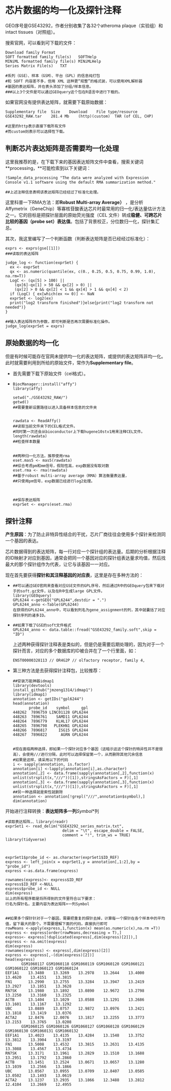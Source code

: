 # 芯片数据的均一化及探针注释

GEO序号是GSE43292，作者分别收集了各32个atheroma plaque（实验组）和intact tissues（对照组）。

搜索官网，可以看到可下载的文件：

```
Download family	Format
SOFT formatted family file(s)	SOFTHelp
MINiML formatted family file(s)	MINiMLHelp
Series Matrix File(s)	TXT

#系列（GSE）、样本（GSM）、平台（GPL）的信息纯打包
#和 SOFT 内容差不多，但用 XML 这种更“规整”的格式装，可以使用XML解析器
#基因的表达矩阵，并在表头添加了分组/样本信息。
###以上3个文件是可以通过GEOquery这个包在R语言中进行下载的。
```

如果官网没有提供表达矩阵，就需要下载原始数据：

```
Supplementary file	Size	Download	File type/resource
GSE43292_RAW.tar	281.4 Mb	(http)(custom)	TAR (of CEL, CHP)

#这里的http表示直接下载所有文件
#而custom则表示可以选择性下载。
```



## 判断芯片表达矩阵是否需要均一化处理

这里我推荐的是，在下载下来的基因表达矩阵文件中查看，搜索关键词**processing，**可能检索到以下关键词：

```
!Sample_data_processing	"The data were analyzed with Expression Console v1.1 software using the default RMA summarization method."

##上述注释信息表明该表达矩阵已经经过了标准化处理。
```

这里科普一下RMA方法：即**Robust Multi‑array Average）** ，是分析 Affymetrix（GeneChip）等寡核苷酸表达芯片时最常用的归一化/表达量估计方法之一。它的目标是把探针层面的原始荧光强度（CEL 文件）转成**稳健、可跨芯片比较的基因（probe set）表达值**。包括了背景校正，分位数归一化，探针集汇总。

其次，我这里编写了一个判断函数（判断表达矩阵是否已经经过标准化）：

```
exprs <- exprs(gse[[1]])
###读取的表达矩阵

judge_log <- function(exprSet) {
  ex <- exprSet
  qx <- as.numeric(quantile(ex, c(0., 0.25, 0.5, 0.75, 0.99, 1.0), na.rm=T))
  LogC <- (qx[5] > 100) ||
    (qx[6]-qx[1] > 50 && qx[2] > 0) ||
    (qx[2] > 0 && qx[2] < 1 && qx[4] > 1 && qx[4] < 2)
  if (LogC) { ex[which(ex <= 0)] <- NaN
  exprSet <- log2(ex)
  print("log2 transform finished")}else{print("log2 transform not needed")}
}

##输入表达矩阵作为参数，即可判断是否再次需要标准化操作。
judge_log(exprSet = exprs)
```



## 原始数据的均一化

但是有时候可能存在官网未提供均一化的表达矩阵，或提供的表达矩阵非均一化。此时就需要利用到所给的原始文件，常作为**Supplementary file**。

- 首先需要下载下原始文件（cel格式）。

- ```
  BiocManager::install("affy")
  library(affy)
  
  setwd("./GSE43292_RAW/")
  getwd()
  ##需要重新设置路径以进入具备样本信息的文件夹
  
  
  rawdata <- ReadAffy()
  ##读取当前文件夹下的CEL格式文件。
  #同时第一次还会从bioconductor上下载hugene10stv1用来注释CEL文件。
  length(rawdata)
  ##检查样本数量
  
  
  ##两种归一化方法，推荐使用rma
  eset.mas5 <- mas5(rawdata)
  ##综合考虑pm和mm信号，假阳性高，exp数据没有取对数
  eset.rma <- rma(rawdata)
  ##基于robust multi-array average（RMA）算法衡量表达量，
  ##只使用pm信号，exp数据已经进行log2处理。
  
  
  
  ##保存表达矩阵
  exprSet <- exprs(eset.rma)
  ```



## 探针注释

​      **产生原因**：为了防止非特异性结合的干扰，芯片厂商往往会使用多个探针来检测同一个基因的表达。

​     芯片数据得到的表达矩阵，每一行对应一个探针组的表达量。后期的分析根据注释的ID映射才对应到基因，通常会把同一个基因对应的探针组表达量求均值，然后找最大的那个探针组作为代表，让它与该基因一一对应。



现在首先要获得**探针和其注释基因的对应表**，这里是存在多种方法的：

- ```
  ##可以通过GEO官网来查看对应GSE文件的GPL序号，然后通过R中的GEOquery包来下载对于的soft.gz文件，以及在R中生成large GPL文件。
  library(GEOquery)
  GPL6244 <-getGEO("GPL6244",destdir = ".")
  GPL6244_anno <-Table(GPL6244)
  在获得的GPL6244_anno中，可以看到列名为gene_assignment的列，其中就囊括了对应探针序列的诸多ID。
  ```

- ```
  ##如果下载了GSE的soft文件格式
  GPL6244_anno <- data.table::fread("GSE43292_family.soft",skip = "ID")
  ```

  上述两种获得探针注释表是类似的，但是仍是需要后期处理的，因为对于一个探针而言，对应的多个数据库的ID被合并在了一个行里面，如：

  ```
  ENST00000328113 // OR4G2P // olfactory receptor, family 4,
  ```

- 第三种方法是去获得探针注释包，比较推荐：

  ```
  ##安装万能神器idmap1
  library(devtools)
  install_github("jmzeng1314/idmap1")
  library(idmap1)
  annotation <- getIDs("gpl6244")
  head(annotation)
         probe_id    symbol     gpl
  448262  7896759 LINC01128 GPL6244
  448263  7896761    SAMD11 GPL6244
  448264  7896779    KLHL17 GPL6244
  448265  7896798   PLEKHN1 GPL6244
  448266  7896817     ISG15 GPL6244
  448267  7896822      AGRN GPL6244
  
  
  #现在面临两种选择，即如果一个探针对应多个基因（这暗示这这个探针的特异性并不是很高），会使用///进行分隔，此时可以选择保留第一个，从而删除其他冗余信息
  #如果是这样，请采用以下的代码
  i <- sapply(annotation, is.factor)
  annotation[i] <-lapply(annotation[i],as.character)
  annotation[,2] <- data.frame(sapply(annotation[,2],function(x) unlist(strsplit(x,"///"))[1]),stringsAsFactors = F)[,1]
  annotation[,3] <- data.frame(sapply(annotation[,3],function(x) unlist(strsplit(x,"///"))[1]),stringsAsFactors = F)[,1]
  ##另一种选择就是索性就删除
  annotation <- annotation[!grepl("///",annotation$symbol),]
  dim(annotation)
  
  ```

开始进行注释转换：**表达矩阵多一列***Symbol**列

```
#读取表达矩阵，、library(readr)
exprSet1 <- read_delim("GSE43292_series_matrix.txt", 
                         delim = "\t", escape_double = FALSE, 
                         comment = "!", trim_ws = TRUE)
library(tidyverse)



exprSet1$probe_id <- as.character(exprSet1$ID_REF)
express <- left_join(x = exprSet1,y = annotation[,1:2],by = "probe_id")
express <-as.data.frame(express)

rownames(express)<- express$ID_REF
express$ID_REF <-NULL
express$probe_id <- NULL
dim(express)
以上的所有程序都是将所得到的文件里符合以下要求：
行名为探针名，主要内容为表达矩阵+一列Symbol


##如果多个探针针对于一个基因，需要把重复的探针去掉，计算每一个探针在各个样本中的平均值，留下最大的那个。不需要理解下面的代码，直接执行即可
rowMeans <-apply(express,1,function(x) mean(as.numeric(x),na.rm =T))
express <- express[order(rowMeans,decreasing = T),]
express<- express[!duplicated(express[,dim(express)[2]]),]
express <- na.omit(express)
dim(express)
rownames(express) <- express[,dim(express)[2]]
express <- express[,-(dim(express)[2])]
head(express)
       GSM1060117 GSM1060118 GSM1060119 GSM1060120 GSM1060121 GSM1060122 GSM1060123 GSM1060124
EEF1A1    13.3480    13.3269    13.2978    13.2644    13.4000    13.4620    13.4151    13.3815
FN1       13.2990    13.2755    13.3284    13.3947    13.2419    13.2927    13.1851    13.3628
RN7SK     13.1980    13.1892    13.0890    12.9672    13.2798    13.2250    13.3160    13.2325
ACTB      13.1404    13.1029    13.0588    13.1291    13.2686    13.1601    13.1167    13.1292
UBC       13.0889    13.0757    12.9872    13.0976    13.2421    13.1818    13.1419    13.0376
ACTA2     12.8476    12.0076    13.1817    13.2255    13.3773    13.2153    13.3765    13.0208
       GSM1060125 GSM1060126 GSM1060127 GSM1060128 GSM1060129 GSM1060130 GSM1060131 GSM1060132
EEF1A1    13.4023    13.4135    13.4284    13.1548    13.3752    13.3812    13.3904    13.3197
FN1       13.5008    13.4532    13.3815    13.2631    13.4135    13.3088    13.4567    13.4734
RN7SK     13.3171    13.1961    13.2829    13.1510    13.1688    13.2951    13.1792    13.2860
ACTB      13.1451    13.2524    13.0671    13.0657    13.1280    13.1039    13.2566    13.1866
UBC       13.0567    13.0955    13.0709    12.8407    13.0585    13.0502    13.1493    13.0619
ACTA2     13.1237    13.2935    13.1866    12.3488    13.2812    12.4104    13.2669    12.4955

```







